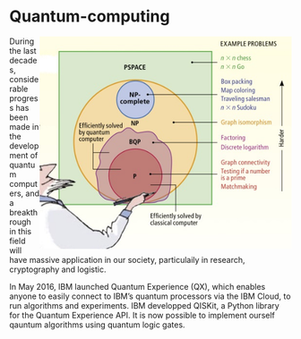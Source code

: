 # Quantum-computing

<img align="right" src="https://raw.githubusercontent.com/Aurelien-Pelissier/IBMQ-Quantum-Computing/master/img/Complexity.jpg" width=450>
During the last decades, considerable progress has been made in the development of quantum computers, and a breakthrough in this field will have massive application in our society, particulaily in research, cryptography and logistic.  

In May 2016, IBM launched Quantum Experience (QX), which enables anyone to easily connect to IBM’s quantum processors via the IBM Cloud, to run algorithms and experiments. IBM developped QISKit, a Python library for the Quantum Experience API. It is now possible to implement ourself qauntum algorithms using quantum logic gates. 
